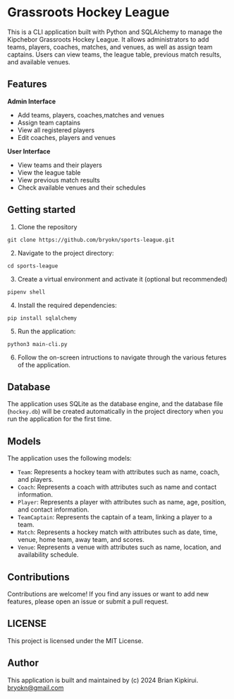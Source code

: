 # Grassroots Hockey League
This is a CLI application built with Python and SQLAlchemy to manage the Kipchebor Grassroots Hockey League. It allows administrators to add teams, players, coaches, matches, and venues, as well as assign team captains. Users can view teams, the league table, previous match results, and available venues.

## Features
 **Admin Interface**
- Add teams, players, coaches,matches and venues
- Assign team captains
- View all registered players
- Edit coaches, players and venues

**User Interface**
- View teams and their players
- View the league table
- View previous match results
- Check available venues and their schedules

## Getting started
1. Clone the repository
```
git clone https://github.com/bryokn/sports-league.git
```
2. Navigate to the project directory:
```
cd sports-league
```
3. Create a virtual environment and activate it (optional but recommended)
```
pipenv shell
```
4. Install the required dependencies:
```
pip install sqlalchemy
```
5. Run the application:
```
python3 main-cli.py
```
6. Follow the on-screen intructions to navigate through the various fetures of the application.

## Database
The application uses SQLite as the database engine, and the database file (`hockey.db`) will be created automatically in the project directory when you run the application for the first time.
## Models
The application uses the following models:

- `Team`: Represents a hockey team with attributes such as name, coach, and players.
- `Coach`: Represents a coach with attributes such as name and contact information.
- `Player`: Represents a player with attributes such as name, age, position, and contact information.
- `TeamCaptain`: Represents the captain of a team, linking a player to a team.
- `Match`: Represents a hockey match with attributes such as date, time, venue, home team, away team, and scores.
- `Venue`: Represents a venue with attributes such as name, location, and availability schedule.
## Contributions
Contributions are welcome! If you find any issues or want to add new features, please open an issue or submit a pull request.
## LICENSE
This project is licensed under the MIT License.
## Author
This application is built and maintained by (c) 2024 Brian Kipkirui. bryokn@gmail.com